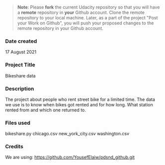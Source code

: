 >**Note**: Please **fork** the current Udacity repository so that you will have a **remote** repository in **your** Github account. Clone the remote repository to your local machine. Later, as a part of the project "Post your Work on Github", you will push your proposed changes to the remote repository in your Github account.

### Date created
17 August 2021

### Project Title
Bikeshare data

### Description
The project about people who rent street bike for a limited time. The data we use is to know when bikes got rented and for how long. What station rented from and which one returned to.

### Files used
bikeshare.py
chicago.csv
new_york_city.csv
washington.csv

### Credits
We are using:
https://github.com/YousefElaiw/pdsnd_github.git
